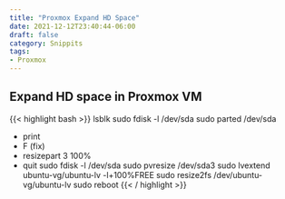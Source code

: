```yaml
---
title: "Proxmox Expand HD Space"
date: 2021-12-12T23:40:44-06:00
draft: false
category: Snippits
tags:
- Proxmox
---
```


## Expand HD space in Proxmox VM

{{< highlight bash >}}
lsblk
sudo fdisk -l /dev/sda
sudo parted /dev/sda
  - print
  - F (fix)
  - resizepart 3 100%
  - quit
sudo fdisk -l /dev/sda
sudo pvresize /dev/sda3
sudo lvextend ubuntu-vg/ubuntu-lv -l+100%FREE
sudo resize2fs /dev/ubuntu-vg/ubuntu-lv
sudo reboot
{{< / highlight >}}
